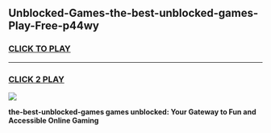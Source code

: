 
## Unblocked-Games-the-best-unblocked-games-Play-Free-p44wy
<h3>
<a href="https://premium76.site?title=the-best-unblocked-games&ref=18A1">CLICK TO PLAY</a></h3>
<hr>

<h3>
<a href="https://premium76.site?title=the-best-unblocked-games&ref=18A1">CLICK 2 PLAY</a>
  
</h3>

<a href="https://premium76.site?title=the-best-unblocked-games&ref=18A1"><img src="https://clearcache.store/games.png"></a>


**the-best-unblocked-games games unblocked: Your Gateway to Fun and Accessible Online Gaming**
